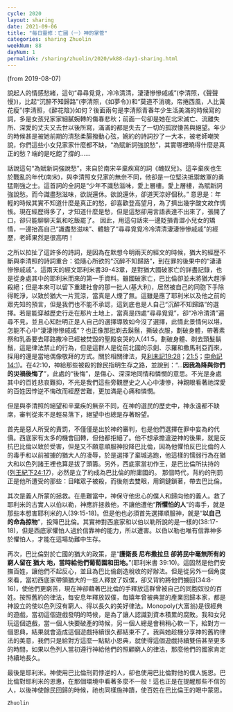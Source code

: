 ```yaml
---
cycle: 2020
layout: sharing
date: 2021-09-06
title: "每日靈修：亡國（一）神的掌管"
categories: sharing Zhuolin
weekNum: 88
dayNum: 1
permalink: /sharing/zhuolin/2020/wk88-day1-sharing.html
---
```

(from 2019-08-07)

說起人的情感愁緒，這句“尋尋覓覓，冷冷清清，淒淒慘慘戚戚”(李清照，《聲聲慢》)，比起“沉醉不知歸路”(李清照，《如夢令》)和“莫道不消魂，帘捲西風，人比黃花瘦”(李清照，《醉花陰》)如何？後面兩句是李清照青春年少生活美滿的時候寫的詞，多是女孩兒家家細膩婉轉的傷春悲秋；前面一句卻是她在北宋滅亡、流離失所、深愛的丈夫又去世以後所寫，滿滿的都是失去了一切的孤寂悽苦與絕望。年少的時候甚是被她前期的清愁柔腸撥動心弦，婉約的詩詞抄了一大本，被老師嘲笑說，你們這些小女兒家家什麼都不缺，“為賦新詞強說愁”，其實哪裡曉得什麼是真正的愁？端的是吃飽了撐的......  

話說這句“為賦新詞強說愁”，來自於南宋辛棄疾寫的詞《醜奴兒》。這辛棄疾也生於戰亂的年代(南宋)，與李清照女兒家的無奈不同，他卻是一位堅決抵禦敵軍的勇猛剛強之士。這首詞的全詞是“少年不識愁滋味，愛上層樓。愛上層樓，為賦新詞強說愁。而今識盡愁滋味，欲説還休。欲說還休，卻道天涼好個秋。” 意思是：年輕的時候其實不知道什麼是真正的愁，卻喜歡登高望月，為了擠出幾字酸文故作惆悵。現在經歷得多了，才知道什麼是愁，但是這愁卻用言語表達不出來了，張開了口，卻只能聊聊天氣和吃飯罷了。 因此，用這句話來一邊貶損青澀小兒女的矯情，一邊抬高自己“識盡愁滋味”、體驗了“尋尋覓覓冷冷清清淒淒慘慘戚戚”的經歷，老師果然是很高明！  

之所以拉扯了這許多的詩詞，是因為在默想今明兩天的經文的時候，猶大的經歷不斷與李清照的詩詞重合：從隨心所欲的“沉醉不知歸路”，到在罪的後果中的“淒淒慘慘戚戚”。這兩天的經文耶利米書39-43章，是對猶大國破家亡的詳盡記錄，也是從身處其中的耶利米而來的第一手資料。雖國破家亡，巴比倫卻並未將猶大趕淨殺絕；但是本來可以留下重建社會的那一批人(基大利)，居然被自己的同胞下手除得乾淨，以致於猶大一片荒涼，當真是人煙了無。這雖是應了耶利米以及他之前的眾先知的預言，但是我們也不能不承認，這到底也是人自己“沉醉不知歸路”的選擇。若是能穿越歷史行走在那片土地上，當真是四處“尋尋覓覓”，卻“冷冷清清”遍尋不見，並且心知肚明正是人自己的選擇導致如今沒了選擇，此情此景情何以堪，怎能不心中“淒淒慘慘戚戚”？也正像那批剃去鬍鬚，撕破衣服，劃破身體，帶著素祭和乳香要去耶路撒冷已經被焚毀的聖殿哀哭的人(41:5。劃破身體、剃去頭髮鬍鬚，這是律法禁止的行為，但是這群人是從前北國的示劍、示羅和撒馬利亞而來，採用的還是當地偶像敬拜的方式。關於相關律法，見[利未記19:28](https：//www.biblegateway.com/quicksearch/？quicksearch=利未記19:28&qs_version=CUVMPT)；[21:5](https：//www.biblegateway.com/quicksearch/？quicksearch=利未記21:5&qs_version=CUVMPT)；[申命記14:1](https：//www.biblegateway.com/quicksearch/？quicksearch=申命記14:1&qs_version=CUVMPT))。在42:10，神給那些被殺的餘民指明生存之路，並說到：“...**因我為降與你們的災禍後悔了**”，此處的“後悔”，是傷心、深深地同情和憐憫的意思。不光是身處其中的百姓悲哀難抑，不光是我們這些旁觀歷史之人心中淒慘，神親眼看著祂深愛的百姓因悖逆不悔改而經歷苦難，更加滿是心痛和憐憫。  

但是與李清照的絕望和辛棄疾的無奈不同，在神的選民的歷史中，神永遠都不缺席，審判從來不是輕易落下，絕望中也總是存著盼望。  

首先是惡人所受的責罰，不僅僅是出於神的審判，也是他們選擇在罪中妄為的代價。西底家有太多的機會回轉，但他都拒絕了。他不想承擔違逆神的後果，就是反抗巴比倫以致於受害，但是又不願意順服神投降巴比倫，因為他懼怕反巴比倫的人的毒手和以前被擄的猶大人的凌辱，於是選擇了棄城逃跑，他這樣的懦弱行為在猶大和以色列諸王裡也算是拔了頭籌。另外，西底家當初作王，是巴比倫所扶持的([列王紀下24:17](https：//www.biblegateway.com/quicksearch/？quicksearch=列王紀下24:17&qs_version=CUVMPT))，必然是立了約成為巴比倫的附庸國的。 那個時代，背約的刑罰正是他所遭受的那些：目睹眾子被殺，而後剜去雙眼，用銅鏈鎖著，帶去巴比倫。  

其次是義人所蒙的拯救。在患難當中，神保守他忠心的僕人和歸向他的義人。救了耶利米的古實人以伯以勒，神應許拯救他，不讓他遭他“**所懼怕的人**”的毒手，就是那些本想害耶利米的人(39:15-18)。但是他也必須首先選擇順服神，就是“**以自己的命為掠物**”，投降巴比倫。其實神對西底家和以伯以勒所說的是一樣的(38:17-18)，但是西底家懼怕人過於信靠神的能力，所以遭害。以伯以勒也唯有信靠神多於懼怕人，才能在這場劫難中生存。  

再次，巴比倫對於亡國的猶大的政策，是“**護衛長 尼布撒拉旦 卻將民中毫無所有的窮人留在 猶大 地，當時給他們葡萄園和田地。**”(耶利米書 39:10)。這固然是他們安撫百姓，讓他們不起反心，並且為巴比倫創造稅收的好辦法。但是從另外一個角度來看，當初西底家帶領猶大的一些人釋放了奴僕，卻又背約將他們擄回(34:8-16)，使他們更窮苦，現在神卻藉著巴比倫的手釋放這群曾被自己的同胞奴役的百姓。按照舊約的律法，每安息年釋放奴僕，每嬉年曾被典當的產業回歸本家，都是神設立的使以色列沒有窮人、得以長久的美好律法。Monopoly(大富翁)是很經典的遊戲，當初這個遊戲發明的時候，是為了讓人認識到資本積累的腐敗。我和女兒玩這個遊戲，當一個人快要破產的時候，另一個人總是會稍稍心軟一下，給對方一個恩典，結果就會造成這個遊戲持續很久都結束不了。我與她趁機分享神的舊約律法的美意，我們只是給對方這麼一點點小恩典，就使得這個遊戲持續雙倍甚至更多的時間，如果以色列人當初遵行神給他們的照顧窮人的律法，那麼他們的國家肯定持續地長久。  

最後是耶利米。神使用巴比倫刑罰悖逆的人，卻也使用巴比倫對他的僕人施恩。巴比倫對耶利米的恩惠，在那個環境中看著多麼不一般！這也正是在提醒那些不信的人，以後神使餘民回歸的時候，祂也同樣施神蹟，使百姓在巴比倫王的眼中蒙恩。  

`Zhuolin`  
